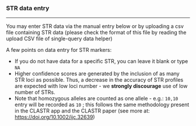 ### STR data entry
___

You may enter STR data via the manual entry below or by uploading a csv file containing STR data (please check the format of this file by reading the upload CSV file of single-query data helper)

A few points on data entry for STR markers:

* If you do not have data for a specific STR, you can leave it blank or type `NA`
* Higher confidence scores are generated by the inclusion of as many STR loci as possible. Thus, a decrease in the accuracy of STR profiles are expected with low loci number - we __strongly discourage__ use of low number of STRs.
* Note that homozygous alleles are counted as one allele - e.g.: `10,10` entry will be recorded as `10` ; this follows the same methodology present in the CLASTR app and the CLASTR paper (see more at: <https://doi.org/10.1002/ijc.32639>)

